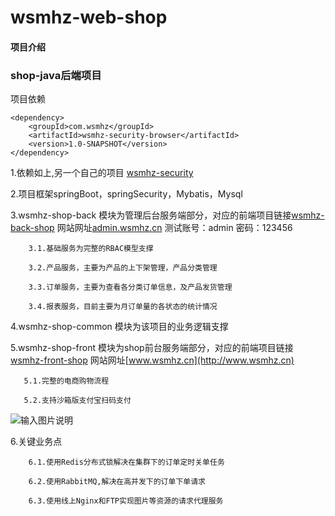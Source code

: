 # wsmhz-web-shop

#### 项目介绍

### shop-java后端项目

项目依赖


```
<dependency>
    <groupId>com.wsmhz</groupId>
    <artifactId>wsmhz-security-browser</artifactId>
    <version>1.0-SNAPSHOT</version>
</dependency>
```






1.依赖如上,另一个自己的项目 [wsmhz-security](https://github.com/wsmhz/wsmhz-security)

2.项目框架springBoot，springSecurity，Mybatis，Mysql

3.wsmhz-shop-back 模块为管理后台服务端部分，对应的前端项目链接[wsmhz-back-shop](https://github.com/wsmhz/wsmhz-back-shop)  网站网址[admin.wsmhz.cn](http://admin.wsmhz.cn) 测试账号：admin  密码：123456

        3.1.基础服务为完整的RBAC模型支撑

        3.2.产品服务，主要为产品的上下架管理，产品分类管理

        3.3.订单服务，主要为查看各分类订单信息，及产品发货管理

        3.4.报表服务，目前主要为月订单量的各状态的统计情况

4.wsmhz-shop-common 模块为该项目的业务逻辑支撑

5.wsmhz-shop-front 模块为shop前台服务端部分，对应的前端项目链接[wsmhz-front-shop](https://github.com/wsmhz/wsmhz-front-shop)  网站网址[www.wsmhz.cn](http://www.wsmhz.cn)

       5.1.完整的电商购物流程

       5.2.支持沙箱版支付宝扫码支付
![输入图片说明](https://images.gitee.com/uploads/images/2018/0723/230239_66379f8b_1294661.png "支付.png")


6.关键业务点

        6.1.使用Redis分布式锁解决在集群下的订单定时关单任务

        6.2.使用RabbitMQ,解决在高并发下的订单下单请求

        6.3.使用线上Nginx和FTP实现图片等资源的请求代理服务
